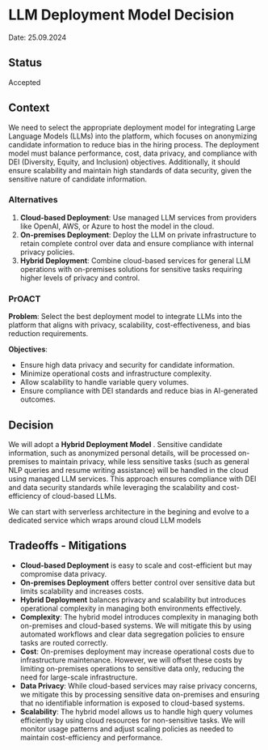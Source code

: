 # LLM Deployment Model Decision

Date: 25.09.2024

## Status

Accepted

## Context

We need to select the appropriate deployment model for integrating Large Language Models (LLMs) into the platform, which focuses on anonymizing candidate information to reduce bias in the hiring process. The deployment model must balance performance, cost, data privacy, and compliance with DEI (Diversity, Equity, and Inclusion) objectives. Additionally, it should ensure scalability and maintain high standards of data security, given the sensitive nature of candidate information.

### Alternatives

1. **Cloud-based Deployment**: Use managed LLM services from providers like OpenAI, AWS, or Azure to host the model in the cloud.
2. **On-premises Deployment**: Deploy the LLM on private infrastructure to retain complete control over data and ensure compliance with internal privacy policies.
3. **Hybrid Deployment**: Combine cloud-based services for general LLM operations with on-premises solutions for sensitive tasks requiring higher levels of privacy and control.

### PrOACT

**Problem**: Select the best deployment model to integrate LLMs into the platform that aligns with privacy, scalability, cost-effectiveness, and bias reduction requirements.

**Objectives**:

- Ensure high data privacy and security for candidate information.
- Minimize operational costs and infrastructure complexity.
- Allow scalability to handle variable query volumes.
- Ensure compliance with DEI standards and reduce bias in AI-generated outcomes.

## Decision

We will adopt a **Hybrid Deployment Model** . Sensitive candidate information, such as anonymized personal details, will be processed on-premises to maintain privacy, while less sensitive tasks (such as general NLP queries and resume writing assistance) will be handled in the cloud using managed LLM services. This approach ensures compliance with DEI and data security standards while leveraging the scalability and cost-efficiency of cloud-based LLMs.

We can start with serverless architecture in the begining and evolve to a dedicated service which wraps around cloud LLM models

## Tradeoffs - Mitigations

- **Cloud-based Deployment** is easy to scale and cost-efficient but may compromise data privacy.
- **On-premises Deployment** offers better control over sensitive data but limits scalability and increases costs.
- **Hybrid Deployment** balances privacy and scalability but introduces operational complexity in managing both environments effectively.
- **Complexity**: The hybrid model introduces complexity in managing both on-premises and cloud-based systems. We will mitigate this by using automated workflows and clear data segregation policies to ensure tasks are routed correctly.
- **Cost**: On-premises deployment may increase operational costs due to infrastructure maintenance. However, we will offset these costs by limiting on-premises operations to sensitive data only, reducing the need for large-scale infrastructure.
- **Data Privacy**: While cloud-based services may raise privacy concerns, we mitigate this by processing sensitive data on-premises and ensuring that no identifiable information is exposed to cloud-based systems.
- **Scalability**: The hybrid model allows us to handle high query volumes efficiently by using cloud resources for non-sensitive tasks. We will monitor usage patterns and adjust scaling policies as needed to maintain cost-efficiency and performance.
